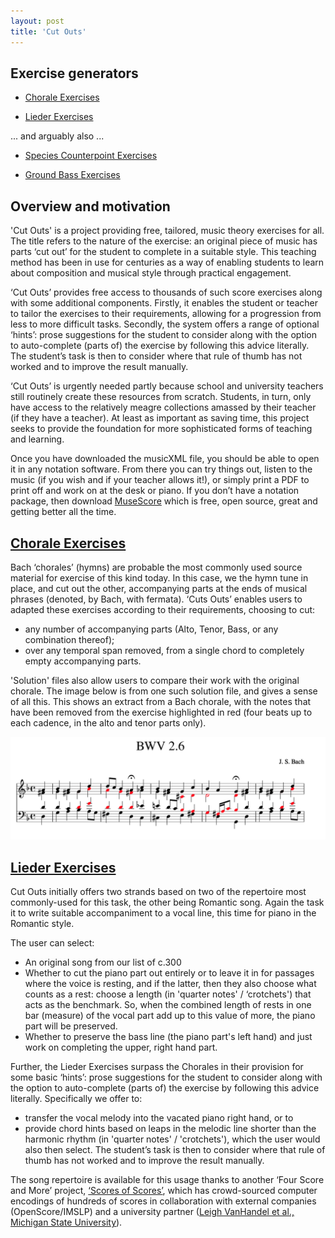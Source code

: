 ```yaml
---
layout: post
title: 'Cut Outs'
---
```


## Exercise generators

- [Chorale Exercises](/apps/chorales)

- [Lieder Exercises](/apps/lieder)

... and arguably also ...

- [Species Counterpoint Exercises](../species/index.md)

- [Ground Bass Exercises](../grounded/index.md)

## Overview and motivation

'Cut Outs' is a project providing free, tailored, music theory exercises for all.
The title refers to the nature of the exercise: an original piece of music has parts ‘cut out’ for the student to complete in a suitable style.
This teaching method has been in use for centuries as a way of enabling students to learn about composition and musical style through practical engagement.

‘Cut Outs’ provides free access to thousands of such score exercises along with some additional components. Firstly, it enables the student or teacher to tailor the exercises to their requirements, allowing for a progression from less to more difficult tasks. Secondly, the system offers a range of optional ‘hints’: prose suggestions for the student to consider along with the option to auto-complete (parts of) the exercise by following this advice literally. The student’s task is then to consider where that rule of thumb has not worked and to improve the result manually.

‘Cut Outs’ is urgently needed partly because school and university teachers still routinely create these resources from scratch. Students, in turn, only have access to the relatively meagre collections amassed by their teacher (if they have a teacher). At least as important as saving time, this project seeks to provide the foundation for more sophisticated forms of teaching and learning.

Once you have downloaded the musicXML file, you should be able to open it in any notation software.
From there you can try things out, listen to the music (if you wish and if your teacher allows it!), or simply print a PDF to print off and work on at the desk or piano.
If you don’t have a notation package, then download [MuseScore](https://musescore.org/en/download) which is free, open source, great and getting better all the time.

## [Chorale Exercises](/apps/chorales)

Bach ‘chorales’ (hymns) are probable the most commonly used source material for exercise of this kind today.
In this case, we the hymn tune in place, and cut out the other, accompanying parts at the ends of musical phrases (denoted, by Bach, with fermata).
‘Cuts Outs’ enables users to adapted these exercises according to their requirements, choosing to cut:
- any number of accompanying parts (Alto, Tenor, Bass, or any combination thereof);
- over any temporal span removed, from a single chord to completely empty accompanying parts.

'Solution' files also allow users to compare their work with the original chorale.
The image below is from one such solution file, and gives a sense of all this.
This shows an extract from a Bach chorale, with the notes that have been removed from the exercise highlighted in red (four beats up to each cadence, in the alto and tenor parts only).
<div class="image-collection">
    <img src="/images/CutOutChorale.png" alt="CutOuts Chorale Example" width="580">
</div>

## [Lieder Exercises](/apps/lieder)

Cut Outs initially offers two strands based on two of the repertoire most commonly-used for this task, the other being Romantic song.
Again the task it to write suitable accompaniment to a vocal line, this time for piano in the Romantic style.

The user can select:
- An original song from our list of c.300
- Whether to cut the piano part out entirely or to leave it in for passages where the voice is resting, and if the latter, then they also choose what counts as a rest: choose a length (in 'quarter notes' / ‘crotchets') that acts as the benchmark. So, when the combined length of rests in one bar (measure) of the vocal part add up to this value of more, the piano part will be preserved.
- Whether to preserve the bass line (the piano part's left hand) and just work on completing the upper, right hand part.

Further, the Lieder Exercises surpass the Chorales in their provision for some basic ‘hints’: prose suggestions for the student to consider along with the option to auto-complete (parts of) the exercise by following this advice literally. Specifically we offer to:
- transfer the vocal melody into the vacated piano right hand, or to
- provide chord hints based on leaps in the melodic line shorter than the harmonic rhythm (in 'quarter notes' / 'crotchets'), which the user would also then select.
The student’s task is then to consider where that rule of thumb has not worked and to improve the result manually.

The song repertoire is available for this usage thanks to another ‘Four Score and More’ project, [‘Scores of Scores’](/scores-of-scores), which has crowd-sourced computer encodings of hundreds of scores in collaboration with external companies (OpenScore/IMSLP) and a university partner ([Leigh VanHandel et al., Michigan State University](http://www.music.msu.edu/faculty/profile/leigh)).
